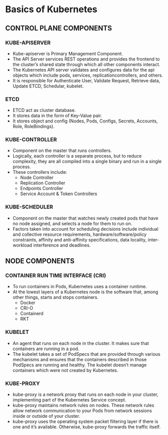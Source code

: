 # Basics of Kubernetes
## CONTROL PLANE COMPONENTS

### KUBE-APISERVER
- Kube-apiserver is Primary Management Component.
- The API Server services REST operations and provides the frontend to the cluster’s shared state through which all other components interact.
- The Kubernetes API server validates and configures data for the api objects which include pods, services, replicationcontrollers, and others.
- It is responsible for Authenticate User, Validate Request, Retrieve data, Update ETCD, Schedular, kubelet.

### ETCD
- ETCD act as cluster database.
- It stores data in the form of Key-Value pair.
- It stores object and config (Nodes, Pods, Configs, Secrets, Accounts, Role, RoleBindings).

### KUBE-CONTROLLER
- Component on the master that runs controllers.
- Logically, each controller is a separate process, but to reduce complexity, they are all compiled into a single binary and run in a single process.
- These controllers include:
  - Node Controller
  - Replication Controller
  - Endpoints Controller
  - Service Account & Token Controllers
  
### KUBE-SCHEDULER
- Component on the master that watches newly created pods that have no node assigned, and selects a node for them to run on.
- Factors taken into account for scheduling decisions include individual and collective resource requirements, hardware/software/policy constraints, affinity and anti-affinity specifications, data locality, inter-workload interference and deadlines.

## NODE COMPONENTS

### CONTAINER RUN TIME INTERFACE (CRI)
- To run containers in Pods, Kubernetes uses a container runtime. 
- At the lowest layers of a Kubernetes node is the software that, among other things, starts and stops containers.
  - Docker
  - CRI-O
  - Containerd
  - RKT
  
### KUBELET
- An agent that runs on each node in the cluster. It makes sure that containers are running in a pod.
- The kubelet takes a set of PodSpecs that are provided through various mechanisms and ensures that the containers described in those PodSpecs are running and healthy. The kubelet doesn’t manage containers which were not created by Kubernetes.

### KUBE-PROXY
- kube-proxy is a network proxy that runs on each node in your cluster, implementing part of the Kubernetes Service concept.
- kube-proxy maintains network rules on nodes. These network rules allow network communication to your Pods from network sessions inside or outside of your cluster.
- kube-proxy uses the operating system packet filtering layer if there is one and it’s available. Otherwise, kube-proxy forwards the traffic itself.

